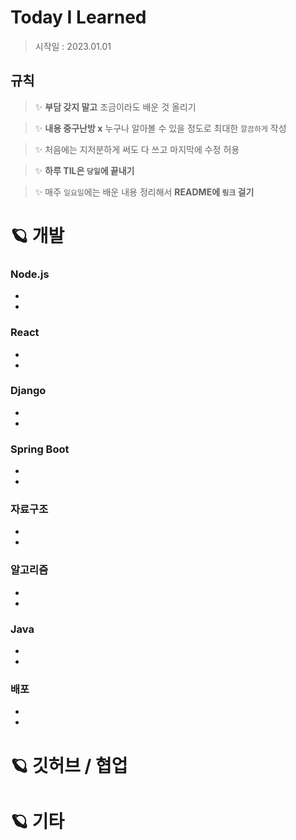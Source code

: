 # Today I Learned
> 시작일 : 2023.01.01
## 규칙
> ✨ __부담 갖지 말고__ 조금이라도 배운 것 올리기

> ✨ __내용 중구난방 x__ 
> 누구나 알아볼 수 있을 정도로 최대한 `깔끔하게` 작성

> ✨ 처음에는 지저분하게 써도 다 쓰고 마지막에 수정 허용

> ✨ __하루 TIL은 `당일`에 끝내기__


> ✨ 매주 `일요일`에는 배운 내용 정리해서 **README에 `링크` 걸기**

# 🪐 개발
### Node.js
- 
- 
### React
- 
- 
### Django
- 
- 
### Spring Boot
- 
- 
### 자료구조
- 
- 
### 알고리즘
- 
- 
### Java
- 
- 
### 배포
- 
- 

# 🪐 깃허브 / 협업
# 🪐 기타



